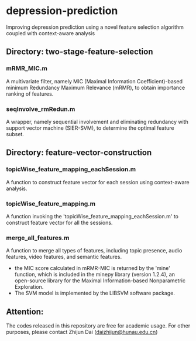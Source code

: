 # depression-prediction
Improving depression prediction using a novel feature selection algorithm coupled with context-aware analysis

## Directory: two-stage-feature-selection
### mRMR_MIC.m
A multivariate filter, namely MIC (Maximal Information Coefficient)-based minimum Redundancy Maximum Relevance (mRMR), to obtain importance ranking of features. <br>

### seqInvolve_rmRedun.m
A wrapper, namely sequential involvement and eliminating redundancy with support vector machine (SIER-SVM), to determine the optimal feature subset. <br>

## Directory: feature-vector-construction
### topicWise_feature_mapping_eachSession.m
A function to construct feature vector for each session using context-aware analysis. <br>

### topicWise_feature_mapping.m
A function invoking the 'topicWise_feature_mapping_eachSession.m' to construct feature vector for all the sessions. <br>

### merge_all_features.m
A function to merge all types of features, including topic presence, audio features, video features, and semantic features. <br>

* the MIC score calculated in mRMR-MIC is returned by the 'mine' function, which is included in the minepy library (version 1.2.4), an open-source library for the Maximal Information-based Nonparametric Exploration.
* The SVM model is implemented by the LIBSVM software package.

## Attention:
The codes released in this repository are free for academic usage. For other purposes, please contact Zhijun Dai (daizhijun@hunau.edu.cn)
